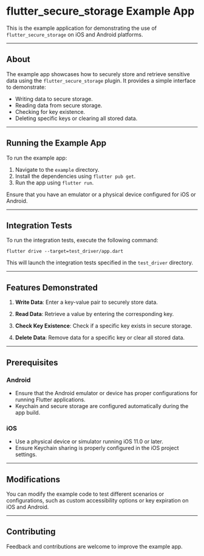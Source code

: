 # flutter_secure_storage Example App

This is the example application for demonstrating the use of `flutter_secure_storage` on iOS and Android platforms.

---

## About

The example app showcases how to securely store and retrieve sensitive data using the `flutter_secure_storage` plugin. It provides a simple interface to demonstrate:

- Writing data to secure storage.
- Reading data from secure storage.
- Checking for key existence.
- Deleting specific keys or clearing all stored data.

---

## Running the Example App

To run the example app:

1. Navigate to the `example` directory.
2. Install the dependencies using `flutter pub get`.
3. Run the app using `flutter run`.

Ensure that you have an emulator or a physical device configured for iOS or Android.

---

## Integration Tests

To run the integration tests, execute the following command:

`flutter drive --target=test_driver/app.dart`

This will launch the integration tests specified in the `test_driver` directory.

---

## Features Demonstrated

1. **Write Data**:
   Enter a key-value pair to securely store data.

2. **Read Data**:
   Retrieve a value by entering the corresponding key.

3. **Check Key Existence**:
   Check if a specific key exists in secure storage.

4. **Delete Data**:
   Remove data for a specific key or clear all stored data.

---

## Prerequisites

### Android

- Ensure that the Android emulator or device has proper configurations for running Flutter applications.
- Keychain and secure storage are configured automatically during the app build.

### iOS

- Use a physical device or simulator running iOS 11.0 or later.
- Ensure Keychain sharing is properly configured in the iOS project settings.

---

## Modifications

You can modify the example code to test different scenarios or configurations, such as custom accessibility options or key expiration on iOS and Android.

---

## Contributing

Feedback and contributions are welcome to improve the example app.
